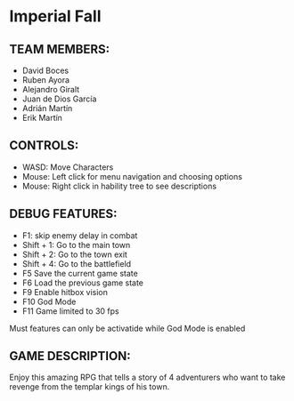 # Imperial Fall

## TEAM MEMBERS:

  * David Boces
  * Ruben Ayora
  * Alejandro Giralt
  * Juan de Dios García
  * Adrián Martín 
  * Erik Martín
 
## CONTROLS:

  * WASD: Move Characters
  * Mouse: Left click for menu navigation and choosing options
  * Mouse: Right click in hability tree to see descriptions
  
## DEBUG FEATURES:

  * F1: skip enemy delay in combat
  * Shift + 1: Go to the main town
  * Shift + 2: Go to the town exit
  * Shift + 4: Go to the battlefield
  * F5 Save the current game state
  * F6 Load the previous game state
  * F9 Enable hitbox vision
  * F10 God Mode
  * F11 Game limited to 30 fps
  
Must features can only be activatide while God Mode is enabled
## GAME DESCRIPTION:
  
  Enjoy this amazing RPG that tells a story of 4 adventurers who want to take revenge from the templar kings of his town.

